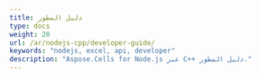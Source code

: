 ```yaml
---
title: دليل المطور
type: docs
weight: 20
url: /ar/nodejs-cpp/developer-guide/
keywords: "nodejs, excel, api, developer"
description: "Aspose.Cells for Node.js عبر C++ دليل المطور."
---
```



